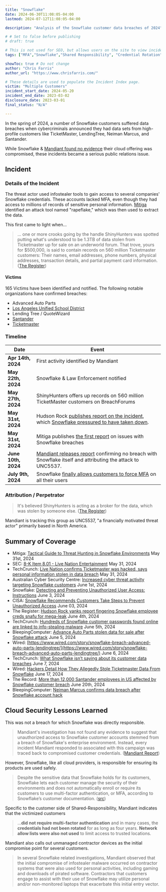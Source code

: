 ```yaml
---
title: "Snowflake"
date: 2024-06-30T11:08:05-04:00
lastmod: 2024-07-12T11:08:05-04:00

description: "Analysis of the Snowflake customer data breaches of 2024"

# # Set to false before publishing
# draft: true

# This is not used for SEO, but allows users on the site to view incidents by keyword
tags: ["MFA","Snowflake","Shared Responsibility", "Credential Rotation"]

showToc: true # Do not change
author: "Chris Farris"
author_url: "https://www.chrisfarris.com/"

# These details are used to populate the Incident Index page.
victim: "Multiple Customers"
incident_start_date: 2024-05-20
incident_end_date: 2023-03-02
disclosure_date: 2023-03-01
final_status: "N/A"

---
```


In the spring of 2024, a number of Snowflake customers suffered data breaches when cybercriminals announced they had data sets from high-profile customers like TicketMaster, LendingTree, Neiman Marcus, and Santander.

While Snowflake & [Mandiant found no evidence](https://cloud.google.com/blog/topics/threat-intelligence/unc5537-snowflake-data-theft-extortion) their cloud offering was compromised, these incidents became a serious public relations issue.

<!--more--> <!-- This separates the synopsis from the main body -->

## Incident

### Details of the Incident

The threat actor used infostealer tools to gain access to several companies' Snowflake credentials. These accounts lacked MFA, even though they had access to millions of records of sensitive personal information. [Mitiga](https://www.mitiga.io/blog/tactical-guide-to-threat-hunting-in-snowflake-environments) identified an attack tool named "rapeflake," which was then used to extract the data.

This first came to light when...
> ... one or more crooks going by the handle ShinyHunters was spotted putting what's understood to be 1.3TB of data stolen from Ticketmaster up for sale on an underworld forum. That trove, yours for $500,000, is said to contain records on 560 million Ticketmaster customers: Their names, email addresses, phone numbers, physical addresses, transaction details, and partial payment card information. ([The Register](https://www.theregister.com/2024/05/31/snowflake_breach_report/))




#### Victims

165 Victims have been identified and notified. The following notable organizations have confirmed breaches:

* Advanced Auto Parts
* [Los Angeles Unified School District](https://www.latimes.com/california/story/2024-06-07/lausd-investigates-claims-that-student-and-teacher-data-are-for-sale-on-the-dark-web)
* Lending Tree / QuoteWizard
* [Santander](https://www.bleepingcomputer.com/news/security/shinyhunters-claims-santander-breach-selling-data-for-30m-customers/)
* [Ticketmaster](https://www.bleepingcomputer.com/news/security/data-of-560-million-ticketmaster-customers-for-sale-after-alleged-breach/)



### Timeline
| Date | Event |
| ------ | ----- |
| **Apr 14th, 2024** | First activity identified by Mandiant |
| **May 22th, 2024** | Snowflake & Law Enforcement notified |
| **May 27th, 2024** | ShinyHunters offers up records on 560 million TicketMaster customers on BreachForums |
| **May 31st, 2024** | Hudson Rock [publishes report on the incident](https://web.archive.org/web/20240531140540/https:/hudsonrock.com/blog/snowflake-massive-breach-access-through-infostealer-infection), which [Snowflake pressured to have taken down](https://www.linkedin.com/posts/hudson-rock_activity-7203433945919578113-RH05/). |
| **May 31st, 2024** | Mitiga publishes [the first report](https://www.mitiga.io/blog/tactical-guide-to-threat-hunting-in-snowflake-environments) on issues with Snowflake breaches |
| **June 10th, 2024** | [Mandiant releases report](https://cloud.google.com/blog/topics/threat-intelligence/unc5537-snowflake-data-theft-extortion) confirming no breach with Snowflake itself and attributing the attack to UNC5537. |
| **July 9th, 2024** | Snowflake [finally allows customers to force MFA](https://www.snowflake.com/blog/snowflake-admins-enforce-mandatory-mfa/) on all their users |


### Attribution / Perpetrator

> It's believed ShinyHunters is acting as a broker for the data, which was stolen by someone else. ([The Register](https://www.theregister.com/2024/06/04/snowflake_report_pulled/))

Mandiant is tracking this group as UNC5537, "a financially motivated threat actor" primarily based in North America.

## Summary of Coverage
* Mitiga: [Tactical Guide to Threat Hunting in Snowflake Environments](https://www.mitiga.io/blog/tactical-guide-to-threat-hunting-in-snowflake-environments) May 31st, 2024
* SEC: [8-K Item 8.01 - Live Nation Entertainment](https://www.sec.gov/Archives/edgar/data/1335258/000133525824000081/lyv-20240520.htm?=7194ef805fa2d04b0f7e8c9521f97343) May 31, 2024
* TechCrunch: [Live Nation confirms Ticketmaster was hacked, says personal information stolen in data breach](https://techcrunch.com/2024/05/31/live-nation-confirms-ticketmaster-was-hacked-says-personal-information-stolen-in-data-breach/) May 31, 2024
* Australian Cyber Security Centre: [Increased cyber threat activity targeting Snowflake customers](https://www.cyber.gov.au/about-us/view-all-content/alerts-and-advisories/increased-cyber-threat-activity-targeting-snowflake-customers) June 1st, 2024
* Snowflake: [Detecting and Preventing Unauthorized User Access: Instructions](https://community.snowflake.com/s/article/Communication-ID-0108977-Additional-Information) June 3, 2024
* CISA: [Snowflake Recommends Customers Take Steps to Prevent Unauthorized Access](https://www.cisa.gov/news-events/alerts/2024/06/03/snowflake-recommends-customers-take-steps-prevent-unauthorized-access) June 03, 2024
* The Register: [Hudson Rock yanks report fingering Snowflake employee creds snafu for mega-leak](https://www.theregister.com/2024/06/04/snowflake_report_pulled/) June 4th, 2024
* TechCrunch: [Hundreds of Snowflake customer passwords found online are linked to info-stealing malware](https://techcrunch.com/2024/06/05/snowflake-customer-passwords-found-online-infostealing-malware/) June 5th, 2024
* BleepingComputer: [Advance Auto Parts stolen data for sale after Snowflake attack](https://www.bleepingcomputer.com/news/security/advance-auto-parts-stolen-data-for-sale-after-snowflake-attack/) June 5, 2024
* Wired: [https://www.wired.com/story/snowflake-breach-advanced-auto-parts-lendingtree/](https://www.wired.com/story/snowflake-breach-advanced-auto-parts-lendingtree/) June 6, 2024
* TechCrunch: [What Snowflake isn’t saying about its customer data breaches](https://techcrunch.com/2024/06/07/snowflake-ticketmaster-lendingtree-customer-data-breach/) June 7, 2024
* Wired: [Hackers Detail How They Allegedly Stole Ticketmaster Data From Snowflake](https://www.wired.com/story/epam-snowflake-ticketmaster-breach-shinyhunters/) June 17, 2024
* The Record: [More than 12,000 Santander employees in US affected by Snowflake customer breach](https://therecord.media/santander-employees-bank-breach-affected) June 20th, 2024
* BleepingComputer: [Neiman Marcus confirms data breach after Snowflake account hack](https://www.bleepingcomputer.com/news/security/neiman-marcus-confirms-data-breach-after-snowflake-account-hack/)

## Cloud Security Lessons Learned

This was not a breach for which Snowflake was directly responsible.
> Mandiant's investigation has not found any evidence to suggest that unauthorized access to Snowflake customer accounts stemmed from a breach of Snowflake's enterprise environment. Instead, every incident Mandiant responded to associated with this campaign was traced back to compromised customer credentials. ([Mandiant Report](https://cloud.google.com/blog/topics/threat-intelligence/unc5537-snowflake-data-theft-extortion#:~:text=Mandiant%27s%20investigation%20has,compromised%20customer%20credentials.))

However, Snowflake, like all cloud providers, is responsible for ensuring its products are used safely.
> Despite the sensitive data that Snowflake holds for its customers, Snowflake lets each customer manage the security of their environments and does not automatically enroll or require its customers to use multi-factor authentication, or MFA, according to Snowflake’s customer documentation. ([src](https://techcrunch.com/2024/06/05/snowflake-customer-passwords-found-online-infostealing-malware/))

Specific to the customer side of Shared-Responsibility, Mandiant indicates that the victimized customers
> ...**did not require multi-factor authentication** and in many cases, the **credentials had not been rotated** for as long as four years. **Network allow lists were also not used** to limit access to trusted locations.

Mandiant also calls out unmanaged contractor devices as the initial compromise point for several customers.

> In several Snowflake related investigations, Mandiant observed that the initial compromise of infostealer malware occurred on contractor systems that were also used for personal activities, including gaming and downloads of pirated software. Contractors that customers engage to assist with their use of Snowflake may utilize personal and/or non-monitored laptops that exacerbate this initial entry vector.


